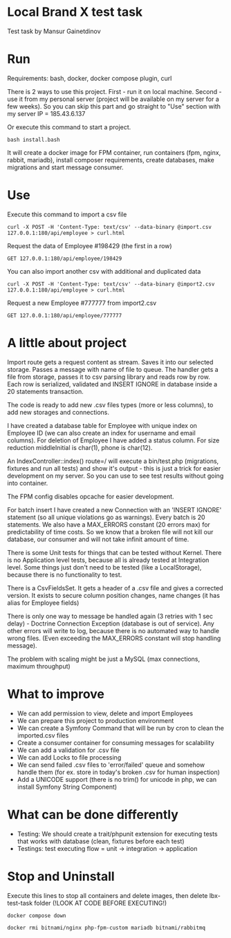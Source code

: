 # Local Brand X test task

Test task by Mansur Gainetdinov

# Run

Requirements: bash, docker, docker compose plugin, curl

There is 2 ways to use this project. First - run it on local machine. Second - use it from my personal server (project
will be available on my server for a few weeks). So you can skip this part and go straight to "Use" section with my
server IP = 185.43.6.137

Or execute this command to start a project.

```
bash install.bash
```

It will create a docker image for FPM container, run containers (fpm, nginx, rabbit, mariadb),
install composer requirements, create databases, make migrations and start message consumer.

# Use

Execute this command to import a csv file

```
curl -X POST -H 'Content-Type: text/csv' --data-binary @import.csv 127.0.0.1:180/api/employee > curl.html
```

Request the data of Employee #198429 (the first in a row)

```
GET 127.0.0.1:180/api/employee/198429
```

You can also import another csv with additional and duplicated data

```
curl -X POST -H 'Content-Type: text/csv' --data-binary @import2.csv 127.0.0.1:180/api/employee > curl.html
```

Request a new Employee #777777 from import2.csv

```
GET 127.0.0.1:180/api/employee/777777
```

# A little about project

Import route gets a request content as stream. Saves it into our selected storage. Passes a message with name of file to
queue. The handler gets a file from storage, passes it to csv parsing library and reads row by row. Each row is
serialized, validated and INSERT IGNORE in database inside a 20 statements transaction.

The code is ready to add new .csv files types (more or less columns), to add new storages and connections.

I have created a database table for Employee with unique index on Employee ID (we can also create an index for username
and email columns). For deletion of Employee I have added a status column. For size reduction middleInitial is char(1),
phone is char(12).

An IndexController::index() route=/ will execute a bin/test.php (migrations, fixtures and run all tests) and show it's
output - this is just a trick for easier development on my server. So you can use to see test results without going into
container.

The FPM config disables opcache for easier development.

For batch insert I have created a new Connection with an 'INSERT IGNORE' statement (so all unique violations go as
warnings). Every batch is 20 statements. We also have a MAX_ERRORS constant (20 errors max) for predictability of time
costs. So we know that a broken file will not kill our database, our consumer and will not take infinit amount of time.

There is some Unit tests for things that can be tested without Kernel. There is no Application level tests, because all
is already tested at Integration level. Some things just don't need to be tested (like a LocalStorage), because there is
no functionality to test.

There is a CsvFieldsSet. It gets a header of a .csv file and gives a corrected version. It exists to secure column
position changes, name changes (it has alias for Employee fields)

There is only one way to message be handled again (3 retries with 1 sec delay) - Doctrine Connection Exception (database
is out of service). Any other errors will write to log, because there is no automated way to handle wrong files. (Even
exceeding the MAX_ERRORS constant will stop handling message).

The problem with scaling might be just a MySQL (max connections, maximum throughput)

# What to improve

- We can add permission to view, delete and import Employees
- We can prepare this project to production environment
- We can create a Symfony Command that will be run by cron to clean the imported.csv files
- Create a consumer container for consuming messages for scalability
- We can add a validation for .csv file
- We can add Locks to file processing
- We can send failed .csv files to 'error/failed' queue and somehow handle them (for ex. store in today's broken .csv
  for human inspection)
- Add a UNICODE support (there is no trim() for unicode in php, we can install Symfony String Component)

# What can be done differently

- Testing: We should create a trait/phpunit extension for executing tests that works with database (clean, fixtures
  before each test)
- Testings: test executing flow = unit -> integration -> application

# Stop and Uninstall

Execute this lines to stop all containers and delete images, then delete lbx-test-task folder
(!LOOK AT CODE BEFORE EXECUTING!)

```
docker compose down

docker rmi bitnami/nginx php-fpm-custom mariadb bitnami/rabbitmq
```